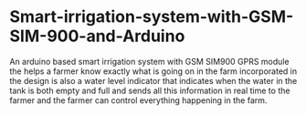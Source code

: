# Smart-irrigation-system-with-GSM-SIM-900-and-Arduino
An arduino based smart irrigation system with GSM  SIM900 GPRS module the helps a farmer know exactly what is going on in the farm 
incorporated in the design is also a water level indicator that indicates when the water in the tank is both empty and full and sends
all this information in real time to the farmer and the farmer can control everything happening in the farm.
